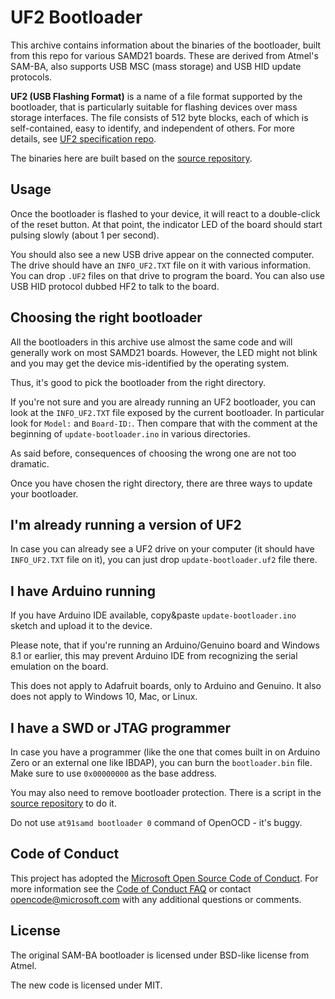 # UF2 Bootloader

This archive contains information about the binaries of the bootloader, built from this
repo for various SAMD21 boards. These are derived from Atmel's SAM-BA, 
also supports USB MSC (mass storage) and USB HID update protocols.

**UF2 (USB Flashing Format)** is a name of a file format supported by the bootloader, 
that is particularly suitable for flashing devices over mass storage interfaces. The file 
consists of 512 byte blocks, each of which is self-contained, easy to identify, and 
independent of others. For more details, see [UF2 specification repo](https://github.com/Microsoft/uf2).

The binaries here are built based on the [source repository](https://github.com/Microsoft/uf2-samd21).

## Usage

Once the bootloader is flashed to your device, it will react to a double-click
of the reset button. At that point, the indicator LED of the board should start
pulsing slowly (about 1 per second).

You should also see a new USB drive appear on the connected computer. 
The drive should have an `INFO_UF2.TXT` file on it with various information.
You can drop `.UF2` files on that drive to program the board.
You can also use USB HID protocol dubbed HF2 to talk to the board.

## Choosing the right bootloader

All the bootloaders in this archive use almost the same code and will generally
work on most SAMD21 boards. However, the LED might not blink and you may get the 
device mis-identified by the operating system.

Thus, it's good to pick the bootloader from the right directory.

If you're not sure and you are already running an UF2 bootloader, you can
look at the `INFO_UF2.TXT` file exposed by the current bootloader. In particular
look for `Model:` and `Board-ID:`. Then compare that with the comment at
the beginning of `update-bootloader.ino` in various directories.

As said before, consequences of choosing the wrong one are not too dramatic.

Once you have chosen the right directory, there are three ways to update your bootloader.

## I'm already running a version of UF2

In case you can already see a UF2 drive on your computer (it should have `INFO_UF2.TXT` 
file on it), you can just drop `update-bootloader.uf2` file there.

## I have Arduino running

If you have Arduino IDE available, copy&paste `update-bootloader.ino` sketch
and upload it to the device.

Please note, that if you're running an Arduino/Genuino board and 
Windows 8.1 or earlier, this may prevent Arduino IDE from recognizing 
the serial emulation on the board.

This does not apply to Adafruit boards, only to Arduino and Genuino.
It also does not apply to Windows 10, Mac, or Linux.

## I have a SWD or JTAG programmer

In case you have a programmer (like the one that comes built in on Arduino Zero or an 
external one like IBDAP), you can burn the `bootloader.bin` file. Make sure to use 
`0x00000000` as the base address.

You may also need to remove bootloader protection.
There is a script in the [source repository](https://github.com/Microsoft/uf2-samd21) 
to do it.

Do not use `at91samd bootloader 0` command of OpenOCD - it's buggy.

## Code of Conduct

This project has adopted the [Microsoft Open Source Code of Conduct](https://opensource.microsoft.com/codeofconduct/). For more information see the [Code of Conduct FAQ](https://opensource.microsoft.com/codeofconduct/faq/) or contact [opencode@microsoft.com](mailto:opencode@microsoft.com) with any additional questions or comments.

## License

The original SAM-BA bootloader is licensed under BSD-like license from Atmel.

The new code is licensed under MIT.
